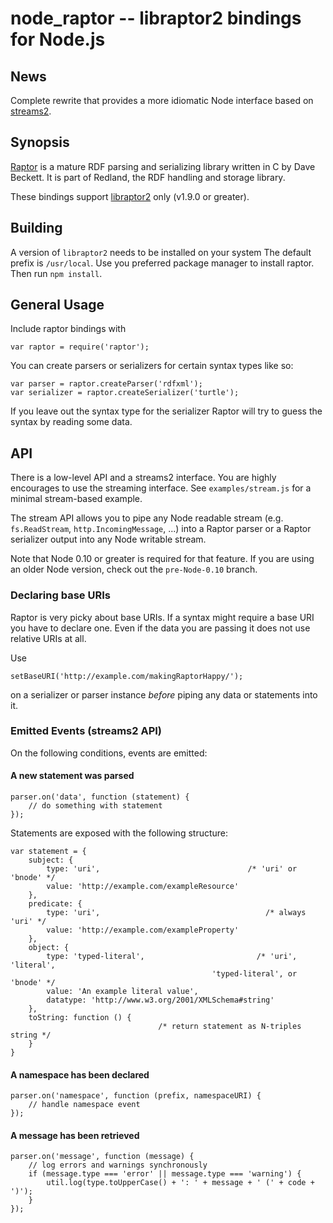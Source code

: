 node\_raptor -- libraptor2 bindings for Node.js
==============================================

News
----

Complete rewrite that provides a more idiomatic Node interface based on [streams2](http://blog.nodejs.org/2012/12/20/streams2/).

Synopsis
--------

[Raptor](http://librdf.org/raptor/) is a mature RDF parsing and serializing library written in C by Dave Beckett. It is part of Redland, the RDF handling and storage library.

These bindings support [libraptor2](http://librdf.org/raptor/api/) only (v1.9.0 or greater).

Building
--------

A version of `libraptor2` needs to be installed on your system
The default prefix is `/usr/local`.
Use you preferred package manager to install raptor.
Then run `npm install`.

General Usage
-------------

Include raptor bindings with

    var raptor = require('raptor');

You can create parsers or serializers for certain syntax types like so:

    var parser = raptor.createParser('rdfxml');
    var serializer = raptor.createSerializer('turtle');

If you leave out the syntax type for the serializer Raptor will try to guess the syntax by reading some data.

API
---

There is a low-level API and a streams2 interface.
You are highly encourages to use the streaming interface.
See `examples/stream.js` for a minimal stream-based example.

The stream API allows you to pipe any Node readable stream (e.g. `fs.ReadStream`, `http.IncomingMessage`, ...) into a Raptor parser or a Raptor serializer output into any Node writable stream.

Note that Node 0.10 or greater is required for that feature. If you are using an older Node version, check out the `pre-Node-0.10` branch.

### Declaring base URIs

Raptor is very picky about base URIs.
If a syntax might require a base URI you have to declare one.
Even if the data you are passing it does not use relative URIs at all.

Use

    setBaseURI('http://example.com/makingRaptorHappy/');

on a serializer or parser instance *before* piping any data or statements into it.

### Emitted Events (streams2 API)

On the following conditions, events are emitted:

#### A new statement was parsed

    parser.on('data', function (statement) {
        // do something with statement
    });

Statements are exposed with the following structure:

    var statement = {
        subject: {
            type: 'uri',                                 /* 'uri' or 'bnode' */
            value: 'http://example.com/exampleResource'
        },
        predicate: {
            type: 'uri',                                     /* always 'uri' */
            value: 'http://example.com/exampleProperty'
        },
        object: {
            type: 'typed-literal',                         /* 'uri', 'literal',
                                                 'typed-literal', or 'bnode' */
            value: 'An example literal value',
            datatype: 'http://www.w3.org/2001/XMLSchema#string'
        },
        toString: function () {
                                     /* return statement as N-triples string */
        }
    }

#### A namespace has been declared

    parser.on('namespace', function (prefix, namespaceURI) {
        // handle namespace event
    });

#### A message has been retrieved

    parser.on('message', function (message) {
        // log errors and warnings synchronously
        if (message.type === 'error' || message.type === 'warning') {
            util.log(type.toUpperCase() + ': ' + message + ' (' + code + ')');
        }
    });

